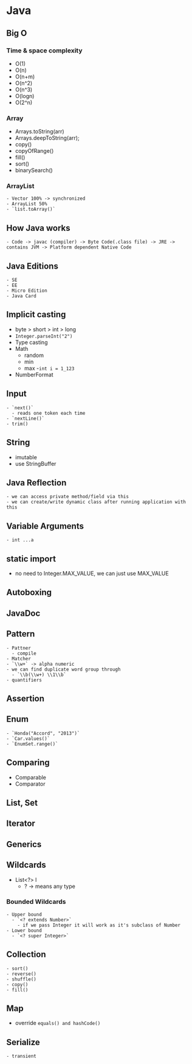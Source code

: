 # Java 
## Big O
### Time & space complexity
 - O(1)
 - O(n)
 - O(n+m)
 - O(n^2)
 - O(n^3)
 - O(logn)
 - O(2^n)
### Array
 - Arrays.toString(arr)
 - Arrays.deepToString(arr);
 - copy()
 - copyOfRange()
 - fill()
 - sort()
 - binarySearch()
### ArrayList
    - Vector 100% -> synchronized
    - ArrayList 50%
    - `list.toArray()`
## How Java works
    - Code -> javac (compiler) -> Byte Code(.class file) -> JRE -> contains JVM -> Platform dependent Native Code
## Java Editions
    - SE
    - EE
    - Micro Edition
    - Java Card
## Implicit casting
 - byte > short > int > long
 - `Integer.parseInt("2")`
 - Type casting
 - Math
   - random
   - min
   - max
 -`int i = 1_123`
 - NumberFormat
## Input
    - `next()` 
      - reads one token each time
    - `nextLine()`
    - trim()
## String
 - imutable
 - use StringBuffer

## Java Reflection
    - we can access private method/field via this
    - we can create/write dynamic class after running application with this

## Variable Arguments
    - int ...a
## static import
 - no need to Integer.MAX_VALUE, we can just use MAX_VALUE
## Autoboxing
## JavaDoc
## Pattern
    - Pattner
      - compile
    - Matcher
    - `\\w+` -> alpha numeric
    - we can find duplicate word group through
      - `\\b(\\w+) \\1\\b`
    - quantifiers
## Assertion
## Enum 
    - `Honda("Accord", "2013")`
    - `Car.values()`
    - `EnumSet.range()`

## Comparing
 - Comparable
 - Comparator

## List, Set
## Iterator
## Generics
## Wildcards
 - List<?> l
   - ? -> means any type
### Bounded Wildcards
    - Upper bound
      - `<? extends Number>`
        - if we pass Integer it will work as it's subclass of Number
    - Lower bound
      - `<? super Integer>`

## Collection
    - sort()
    - reverse()
    - shuffle()
    - copy()
    - fill()

## Map
 - override `equals() and hashCode()`

## Serialize
    - transient